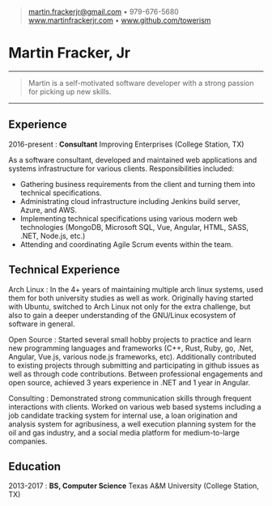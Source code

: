 > <martin.frackerjr@gmail.com> • 979-676-5680\
> www.martinfrackerjr.com • www.github.com/towerism

Martin Fracker, Jr
============

----

>  Martin is a self-motivated software developer with a strong passion for
>  picking up new skills.

----

Experience
----------

2016-present
:   **Consultant** Improving Enterprises (College Station, TX)

As a software consultant, developed and maintained web applications
and systems infrastructure for various clients. Responsibilities included:

* Gathering business requirements from the client and turning them into technical specifications.
* Administrating cloud infrastructure including Jenkins build server, Azure, and AWS.
* Implementing technical specifications using various modern web technologies (MongoDB, Microsoft SQL, Vue, Angular, HTML, SASS, .NET, Node.js, etc.)
* Attending and coordinating Agile Scrum events within the team.

Technical Experience
--------------------

Arch Linux
:   In the 4+ years of maintaining multiple arch linux systems, used them
    for both university studies as well as work. Originally having started with
    Ubuntu, switched to Arch Linux not only for the extra challenge, but also
    to gain a deeper understanding of the GNU/Linux ecosystem of software in general.

Open Source
:   Started several small hobby projects to practice and learn new programming
    languages and frameworks (C++, Rust, Ruby, go, .Net, Angular, Vue.js, various
    node.js frameworks, etc).  Additionally contributed to existing projects
    through submitting and participating in github issues as well as through code
    contributions. Between professional engagements and open source, achieved 3
    years experience in .NET and 1 year in Angular.

Consulting
:   Demonstrated strong communication skills through frequent interactions with
    clients. Worked on various web based systems including a job candidate tracking
    system for internal use, a loan origination and analysis system for agribusiness,
    a well execution planning system for the oil and gas industry, and a social media
    platform for medium-to-large companies.

Education
---------

2013-2017
:   **BS, Computer Science** Texas A&M University (College Station, TX)
